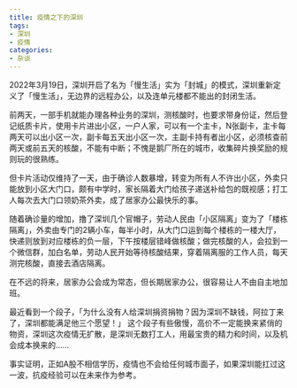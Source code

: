 ```yaml
---
title: 疫情之下的深圳
tags: 
- 深圳
- 疫情
categories:
- 杂谈
---
```





2022年3月19日，深圳开启了名为「慢生活」实为「封城」的模式，深圳重新定义了「慢生活」，无边界的远程办公，以及连单元楼都不能出的封闭生活。

前两天，一部手机就能办理各种业务的深圳，测核酸时，也要求带身份证，然后登记纸质卡片，使用卡片进出小区，一户人家，可以有一个主卡，N张副卡，主卡每两天可以出小区一次，副卡每五天出小区一次，主副卡持有者出小区，必须核查前两天或前五天的核酸，不能有中断；不愧是鹅厂所在的城市，收集碎片换奖励的规则玩的很熟练。

但卡片活动仅维持了一天，由于确诊人数暴增，转变为所有人不许出小区，外卖只能放到小区大门口，颇有中学时，家长隔着大门给孩子递送补给包的既视感；打工人每次去大门口领奶茶外卖，成了居家办公最快乐的事。

随着确诊量的增加，撸了深圳几个官帽子，劳动人民由「小区隔离」变为了「楼栋隔离」，外卖由专门的2辆小车，每半小时，从大门口运到每个楼栋的一楼大厅，快递则放到对应楼栋的负一层，下午按楼层错峰做核酸；做完核酸的人，会拉到一个微信群，加白名单，劳动人民开始等待核酸结果，穿着隔离服的工作人员，每天测完核酸，直接去酒店隔离。

在不远的将来，居家办公会成为常态，但长期居家办公，很容易让人不由自主地加班。

最近看到一个段子，「为什么没有人给深圳捐资捐物？因为深圳不缺钱，阿拉丁来了，深圳都能满足他三个愿望！」 这个段子有些傲慢，高价不一定能换来紧俏的物资，深圳这次疫情无扩散，是深圳无数打工人，用最宝贵的精力和时间，以及机会成本换来的……

事实证明，正如A股不相信学历，疫情也不会给任何城市面子，如果深圳能扛过这一波，抗疫经验可以在未来作为参考。
